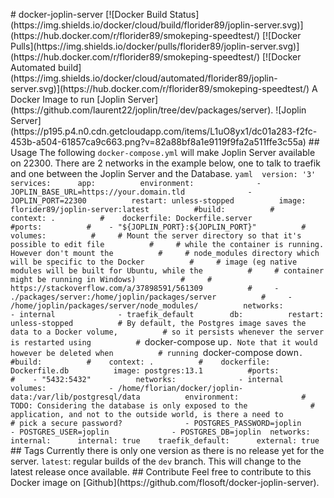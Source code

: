 #   d o c k e r - j o p l i n - s e r v e r  
  
 [ ! [ D o c k e r   B u i l d   S t a t u s ] ( h t t p s : / / i m g . s h i e l d s . i o / d o c k e r / c l o u d / b u i l d / f l o r i d e r 8 9 / j o p l i n - s e r v e r . s v g ) ] ( h t t p s : / / h u b . d o c k e r . c o m / r / f l o r i d e r 8 9 / s m o k e p i n g - s p e e d t e s t / )   [ ! [ D o c k e r   P u l l s ] ( h t t p s : / / i m g . s h i e l d s . i o / d o c k e r / p u l l s / f l o r i d e r 8 9 / j o p l i n - s e r v e r . s v g ) ] ( h t t p s : / / h u b . d o c k e r . c o m / r / f l o r i d e r 8 9 / s m o k e p i n g - s p e e d t e s t / )   [ ! [ D o c k e r   A u t o m a t e d   b u i l d ] ( h t t p s : / / i m g . s h i e l d s . i o / d o c k e r / c l o u d / a u t o m a t e d / f l o r i d e r 8 9 / j o p l i n - s e r v e r . s v g ) ] ( h t t p s : / / h u b . d o c k e r . c o m / r / f l o r i d e r 8 9 / s m o k e p i n g - s p e e d t e s t / )  
  
 A   D o c k e r   I m a g e   t o   r u n   [ J o p l i n   S e r v e r ] ( h t t p s : / / g i t h u b . c o m / l a u r e n t 2 2 / j o p l i n / t r e e / d e v / p a c k a g e s / s e r v e r ) .  
  
 ! [ J o p l i n   S e r v e r ] ( h t t p s : / / p 1 9 5 . p 4 . n 0 . c d n . g e t c l o u d a p p . c o m / i t e m s / L 1 u O 8 y x 1 / d c 0 1 a 2 8 3 - f 2 f c - 4 5 3 b - a 5 0 4 - 6 1 8 5 7 c a 9 c 6 6 3 . p n g ? v = 8 2 a 8 8 b f 8 a 1 e 9 1 1 9 f 9 f a 2 a 5 1 1 f f e 3 c 5 5 a )  
  
 # #   U s a g e  
  
 T h e   f o l l o w i n g   ` d o c k e r - c o m p o s e . y m l `   w i l l   m a k e   J o p l i n   S e r v e r   a v a i l a b l e   o n   2 2 3 0 0 .   T h e r e   a r e   2   n e t w o r k s   i n   t h e   e x a m p l e   b e l o w ,   o n e   t o   t a l k   t o   t r a e f i k   a n d   o n e   b e t w e e n   t h e   J o p l i n   S e r v e r   a n d   t h e   D a t a b a s e .  
  
 ` ` ` y a m l  
 v e r s i o n :   ' 3 '  
      
 s e r v i c e s :  
         a p p :  
                 e n v i r o n m e n t :  
                         -   J O P L I N _ B A S E _ U R L = h t t p s : / / y o u r . d o m a i n . t l d  
                         -   J O P L I N _ P O R T = 2 2 3 0 0  
                 r e s t a r t :   u n l e s s - s t o p p e d  
                 i m a g e :   f l o r i d e r 8 9 / j o p l i n - s e r v e r : l a t e s t  
                 # b u i l d :  
                 #         c o n t e x t :   .  
                 #         d o c k e r f i l e :   D o c k e r f i l e . s e r v e r  
                 # p o r t s :  
                 #         -   " $ { J O P L I N _ P O R T } : $ { J O P L I N _ P O R T } "  
                 #   v o l u m e s :  
                 #           #   M o u n t   t h e   s e r v e r   d i r e c t o r y   s o   t h a t   i t ' s   p o s s i b l e   t o   e d i t   f i l e  
                 #           #   w h i l e   t h e   c o n t a i n e r   i s   r u n n i n g .   H o w e v e r   d o n ' t   m o u n t   t h e  
                 #           #   n o d e _ m o d u l e s   d i r e c t o r y   w h i c h   w i l l   b e   s p e c i f i c   t o   t h e   D o c k e r  
                 #           #   i m a g e   ( e g   n a t i v e   m o d u l e s   w i l l   b e   b u i l t   f o r   U b u n t u ,   w h i l e   t h e  
                 #           #   c o n t a i n e r   m i g h t   b e   r u n n i n g   i n   W i n d o w s )  
                 #           #   h t t p s : / / s t a c k o v e r f l o w . c o m / a / 3 7 8 9 8 5 9 1 / 5 6 1 3 0 9  
                 #           -   . / p a c k a g e s / s e r v e r : / h o m e / j o p l i n / p a c k a g e s / s e r v e r  
                 #           -   / h o m e / j o p l i n / p a c k a g e s / s e r v e r / n o d e _ m o d u l e s /  
                 n e t w o r k s :  
                         -   i n t e r n a l  
                         -   t r a e f i k _ d e f a u l t  
  
         d b :  
                 r e s t a r t :   u n l e s s - s t o p p e d  
                 #   B y   d e f a u l t ,   t h e   P o s t g r e s   i m a g e   s a v e s   t h e   d a t a   t o   a   D o c k e r   v o l u m e ,  
                 #   s o   i t   p e r s i s t s   w h e n e v e r   t h e   s e r v e r   i s   r e s t a r t e d   u s i n g  
                 #   ` d o c k e r - c o m p o s e   u p ` .   N o t e   t h a t   i t   w o u l d   h o w e v e r   b e   d e l e t e d   w h e n  
                 #   r u n n i n g   ` d o c k e r - c o m p o s e   d o w n ` .  
                 # b u i l d :  
                 #         c o n t e x t :   .  
                 #         d o c k e r f i l e :   D o c k e r f i l e . d b  
                 i m a g e :   p o s t g r e s : 1 3 . 1  
                 # p o r t s :  
                 #         -   " 5 4 3 2 : 5 4 3 2 "  
                 n e t w o r k s :  
                         -   i n t e r n a l  
                 v o l u m e s :  
                         -   / h o m e / f l o r i a n / d o c k e r / j o p l i n - d a t a : / v a r / l i b / p o s t g r e s q l / d a t a  
                 e n v i r o n m e n t :  
                         #   T O D O :   C o n s i d e r i n g   t h e   d a t a b a s e   i s   o n l y   e x p o s e d   t o   t h e  
                         #   a p p l i c a t i o n ,   a n d   n o t   t o   t h e   o u t s i d e   w o r l d ,   i s   t h e r e   a   n e e d   t o  
                         #   p i c k   a   s e c u r e   p a s s w o r d ?  
                         -   P O S T G R E S _ P A S S W O R D = j o p l i n  
                         -   P O S T G R E S _ U S E R = j o p l i n  
                         -   P O S T G R E S _ D B = j o p l i n  
 n e t w o r k s :  
     i n t e r n a l :  
         i n t e r n a l :   t r u e  
     t r a e f i k _ d e f a u l t :  
         e x t e r n a l :   t r u e  
 ` ` `  
  
  
  
 # #   T a g s  
  
 C u r r e n t l y   t h e r e   i s   o n l y   o n e   v e r s i o n   a s   t h e r e   i s   n o   r e l e a s e   y e t   f o r   t h e   s e r v e r .  
  
 ` l a t e s t ` :   r e g u l a r   b u i l d s   o f   t h e   ` d e v `   b r a n c h .   T h i s   w i l l   c h a n g e   t o   t h e   l a t e s t   r e l e a s e   o n c e   a v a i l a b l e .  
  
  
  
 # #   C o n t r i b u t e  
  
 F e e l   f r e e   t o   c o n t r i b u t e   t o   t h i s   D o c k e r   i m a g e   o n   [ G i t h u b ] ( h t t p s : / / g i t h u b . c o m / f l o s o f t / d o c k e r - j o p l i n - s e r v e r ) . 